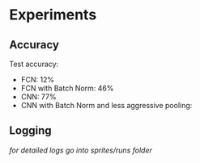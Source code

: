 # Experiments

## Accuracy

Test accuracy:
- FCN: 12% 
- FCN with Batch Norm: 46% 
- CNN: 77%
- CNN with Batch Norm and less aggressive pooling: 

## Logging

*for detailed logs go into sprites/runs folder*